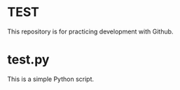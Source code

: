 # TEST
This repository is for practicing development with Github.

# test.py
This is a simple Python script.